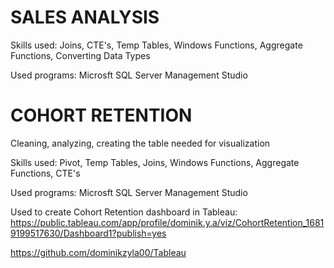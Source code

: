 # SALES ANALYSIS


Skills used: Joins, CTE's, Temp Tables, Windows Functions, Aggregate Functions, Converting Data Types

Used programs:
Microsft SQL Server Management Studio


# COHORT RETENTION
Cleaning, analyzing, creating the table needed for visualization


Skills used: Pivot, Temp Tables, Joins, Windows Functions, Aggregate Functions, CTE's

Used programs:
Microsft SQL Server Management Studio

Used to create Cohort Retention dashboard in Tableau: 
https://public.tableau.com/app/profile/dominik.y.a/viz/CohortRetention_16819199517630/Dashboard1?publish=yes

https://github.com/dominikzyla00/Tableau
